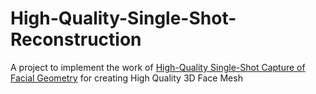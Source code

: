 # High-Quality-Single-Shot-Reconstruction
A project to implement the work of [High-Quality Single-Shot Capture of Facial Geometry](https://studios.disneyresearch.com/wp-content/uploads/2019/03/High-Quality-Single-Shot-Capture-of-Facial-Geometry.pdf) for creating High Quality 3D Face Mesh

